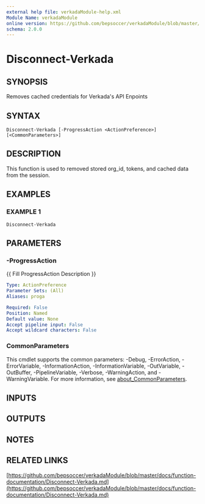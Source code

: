 ```yaml
---
external help file: verkadaModule-help.xml
Module Name: verkadaModule
online version: https://github.com/bepsoccer/verkadaModule/blob/master/docs/function-documentation/Disconnect-Verkada.md
schema: 2.0.0
---
```


# Disconnect-Verkada

## SYNOPSIS
Removes cached credentials for Verkada's API Enpoints

## SYNTAX

```
Disconnect-Verkada [-ProgressAction <ActionPreference>] [<CommonParameters>]
```

## DESCRIPTION
This function is used to removed stored org_id, tokens, and cached data from the session.

## EXAMPLES

### EXAMPLE 1
```
Disconnect-Verkada
```

## PARAMETERS

### -ProgressAction
{{ Fill ProgressAction Description }}

```yaml
Type: ActionPreference
Parameter Sets: (All)
Aliases: proga

Required: False
Position: Named
Default value: None
Accept pipeline input: False
Accept wildcard characters: False
```

### CommonParameters
This cmdlet supports the common parameters: -Debug, -ErrorAction, -ErrorVariable, -InformationAction, -InformationVariable, -OutVariable, -OutBuffer, -PipelineVariable, -Verbose, -WarningAction, and -WarningVariable. For more information, see [about_CommonParameters](http://go.microsoft.com/fwlink/?LinkID=113216).

## INPUTS

## OUTPUTS

## NOTES

## RELATED LINKS

[https://github.com/bepsoccer/verkadaModule/blob/master/docs/function-documentation/Disconnect-Verkada.md](https://github.com/bepsoccer/verkadaModule/blob/master/docs/function-documentation/Disconnect-Verkada.md)

